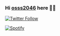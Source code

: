 ### Hi [osss2046][website] here 👋👋



[![Twitter Follow](https://img.shields.io/twitter/follow/Osssssssscar?color=1DA1F2&logo=twitter&style=for-the-badge)](https://twitter.com/intent/follow?screen_name=Osssssssscar)




[![Spotify](https://spotify-playing-osss2046.vercel.app/)](https://open.spotify.com/user/12149246790?si=6010cc35717e4f38)

<!-- LINKS -->
[website]: https://www.google.cl/

